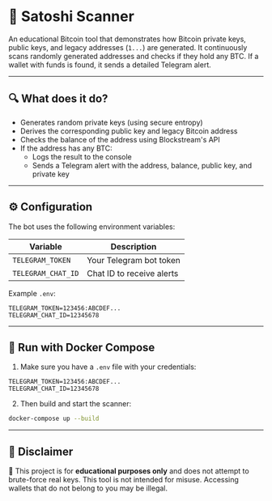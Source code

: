 # 🧠 Satoshi Scanner

An educational Bitcoin tool that demonstrates how Bitcoin private keys, public keys, and legacy addresses (`1...`) are generated. It continuously scans randomly generated addresses and checks if they hold any BTC. If a wallet with funds is found, it sends a detailed Telegram alert.

---

## 🔍 What does it do?

- Generates random private keys (using secure entropy)  
- Derives the corresponding public key and legacy Bitcoin address  
- Checks the balance of the address using Blockstream's API  
- If the address has any BTC:
  - Logs the result to the console
  - Sends a Telegram alert with the address, balance, public key, and private key

---

## ⚙️ Configuration

The bot uses the following environment variables:

| Variable           | Description                  |
|--------------------|------------------------------|
| `TELEGRAM_TOKEN`   | Your Telegram bot token      |
| `TELEGRAM_CHAT_ID` | Chat ID to receive alerts    |

Example `.env`:

```env
TELEGRAM_TOKEN=123456:ABCDEF...
TELEGRAM_CHAT_ID=12345678
```

---

## 🐳 Run with Docker Compose

1. Make sure you have a `.env` file with your credentials:

```env
TELEGRAM_TOKEN=123456:ABCDEF...
TELEGRAM_CHAT_ID=12345678
```

2. Then build and start the scanner:

```bash
docker-compose up --build
```

---

## 🛑 Disclaimer
📌 This project is for **educational purposes only** and does not attempt to brute-force real keys.
This tool is not intended for misuse. Accessing wallets that do not belong to you may be illegal.